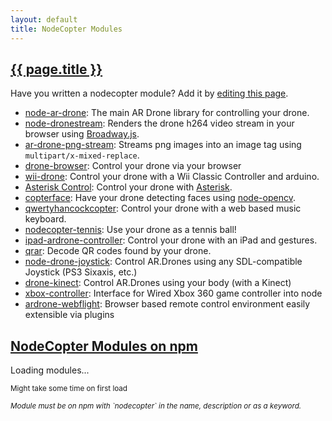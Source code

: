 ```yaml
---
layout: default
title: NodeCopter Modules
---
```


<h2 id="modules"><a href="#modules">{{ page.title }}</a></h2>

Have you written a nodecopter module? Add it by [editing this
page](https://github.com/nodecopter/nodecopter.com/edit/gh-pages/modules.md).

* [node-ar-drone](https://github.com/felixge/node-ar-drone): The main AR Drone
  library for controlling your drone.
* [node-dronestream](https://github.com/bkw/node-dronestream): Renders the
  drone h264 video stream in your browser using
  [Broadway.js](https://github.com/mbebenita/Broadway).
* [ar-drone-png-stream](https://github.com/Soarez/ar-drone-png-stream): Streams
  png images into an image tag using `multipart/x-mixed-replace`.
* [drone-browser](https://github.com/functino/drone-browser): Control your drone via your browser
* [wii-drone](https://github.com/voodootikigod/wii-drone): Control your drone with a Wii Classic Controller and arduino.
* [Asterisk Control](http://www.github.com/danjenkins/nodecopter): Control your drone with [Asterisk](http://www.asterisk.org/).
* [copterface](https://github.com/paulhayes/copterface): Have your drone detecting faces using [node-opencv](https://github.com/peterbraden/node-opencv).
* [qwertyhancockcopter](http://www.github.com/trodrigues/qwertyhancockcopter): Control your drone with a web based music keyboard.
* [nodecopter-tennis](https://github.com/arjaneising/nodecopter-tennis): Use your drone as a tennis ball!
* [ipad-ardrone-controller](https://github.com/createdotnet/ipad-ardrone-controller): Control your drone with an iPad and gestures.
* [qrar](https://npmjs.org/package/qrar): Decode QR codes found by your drone.
* [node-drone-joystick](https://github.com/TooTallNate/node-drone-joystick): Control AR.Drones using any SDL-compatible Joystick (PS3 Sixaxis, etc.)
* [drone-kinect](https://github.com/maxogden/drone-kinect): Control AR.Drones using your body (with a Kinect)
* [xbox-controller](https://github.com/andrew/node-xbox-controller): Interface for Wired Xbox 360 game controller into node
* [ardrone-webflight](http://eschnou.github.io/ardrone-webflight/): Browser based remote control environment easily extensible via plugins

<section>
  <h2 id="npm-modules"><a href="#npm-modules">NodeCopter Modules on npm</a></h2>
  <div class="modules-loading">
    <p>Loading modules...</p>
    <p><small>Might take some time on first load</small></p>
  </div>
  <ul class="modules-all"></ul>
  <p><small><i>Module must be on npm with `nodecopter` in the name, description or as a keyword.</i></small></p>
</section>
